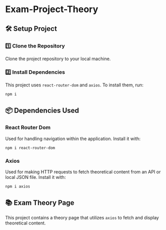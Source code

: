 
# Exam-Project-Theory

## 🛠 Setup Project

### 1️⃣ Clone the Repository
Clone the project repository to your local machine.

### 2️⃣ Install Dependencies
This project uses `react-router-dom` and `axios`. To install them, run:
```sh
npm i
```

## 📦 Dependencies Used

### React Router Dom
Used for handling navigation within the application. Install it with:
```sh
npm i react-router-dom
```

### Axios
Used for making HTTP requests to fetch theoretical content from an API or local JSON file. Install it with:
```sh
npm i axios
```

## 📚 Exam Theory Page
This project contains a theory page that utilizes `axios` to fetch and display theoretical content.
